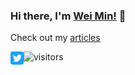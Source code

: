 ### Hi there, I'm [Wei Min!](https://about.me/leeweimin) 👋

Check out my [articles](https://leeweimin.substack.com)

<a href="https://twitter.com/techonomistsg" target="_blank" rel="noopener noreferrer">
  <img align="left" alt="Lee Wei Min twitter account" width="21px" src="https://raw.githubusercontent.com/edent/SuperTinyIcons/099dc12b59179d07d534069bc8551718f786d91a/images/svg/twitter.svg" />
</a>

![visitors](https://visitor-badge.glitch.me/badge?page_id=leeweiminsg.leeweiminsg)
